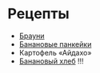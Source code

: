 # Рецепты

- [Брауни](brownie.md)
- [Банановые панкейки](./rr/banan.md)
- Картофель «Айдахо»
- [Банановый хлеб](banana_bread.md)
!!!
